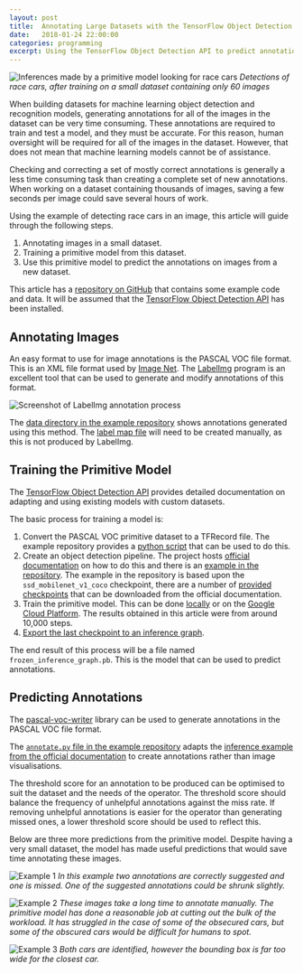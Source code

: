 ```yaml
---
layout: post
title:  Annotating Large Datasets with the TensorFlow Object Detection API
date:   2018-01-24 22:00:00
categories: programming
excerpt: Using the TensorFlow Object Detection API to predict annotations for large datasets.
---
```


![Inferences made by a primitive model looking for race cars](http://res.cloudinary.com/andrewcarteruk/image/upload/v1516747767/TensorFlow%20-%20Race%20Cars/3-boxes.jpg)
_Detections of race cars, after training on a small dataset containing only 60 images_

When building datasets for machine learning object detection and recognition models, generating annotations for all of the images in the dataset can be very time consuming. These annotations are required to train and test a model, and they must be accurate. For this reason, human oversight will be required for all of the images in the dataset. However, that does not mean that machine learning models cannot be of assistance.

Checking and correcting a set of mostly correct annotations is generally a less time consuming task than creating a complete set of new annotations. When working on a dataset containing thousands of images, saving a few seconds per image could save several hours of work.

Using the example of detecting race cars in an image, this article will guide through the following steps.

1. Annotating images in a small dataset.
2. Training a primitive model from this dataset.
3. Use this primitive model to predict the annotations on images from a new dataset.

This article has a [repository on GitHub](https://github.com/AndrewCarterUK/tf-example-object-detection-api-race-cars) that contains some example code and data. It will be assumed that the [TensorFlow Object Detection API](https://github.com/tensorflow/models/blob/master/research/object_detection/g3doc/installation.md) has been installed.

## Annotating Images

An easy format to use for image annotations is the PASCAL VOC file format. This is an XML file format used by [Image Net](http://www.image-net.org/). The [LabelImg](https://github.com/tzutalin/labelImg) program is an excellent tool that can be used to generate and modify annotations of this format.

![Screenshot of LabelImg annotation process](http://res.cloudinary.com/andrewcarteruk/image/upload/v1516749498/TensorFlow%20-%20Race%20Cars/labelImg.png)

The [data directory in the example repository](https://github.com/AndrewCarterUK/tf-example-object-detection-api-race-cars/tree/master/data) shows annotations generated using this method. The [label map file](https://github.com/AndrewCarterUK/tf-example-object-detection-api-race-cars/blob/master/data/map.pbtxt) will need to be created manually, as this is not produced by LabelImg.

## Training the Primitive Model

The [TensorFlow Object Detection API](https://github.com/tensorflow/models/tree/master/research/object_detection) provides detailed documentation on adapting and using existing models with custom datasets.

The basic process for training a model is:

1. Convert the PASCAL VOC primitive dataset to a TFRecord file. The example repository provides a [python script](https://github.com/AndrewCarterUK/tf-example-object-detection-api-race-cars/blob/master/create_pascal_tf_record.py) that can be used to do this.
2. Create an object detection pipeline. The project hosts [official documentation](https://github.com/tensorflow/models/blob/master/research/object_detection/g3doc/configuring_jobs.md) on how to do this and there is an [example in the repository](https://github.com/AndrewCarterUK/tf-example-object-detection-api-race-cars/blob/master/ssd_mobilenet_v1_coco.config). The example in the repository is based upon the `ssd_mobilenet_v1_coco` checkpoint, there are a number of [provided checkpoints](https://github.com/tensorflow/models/blob/master/research/object_detection/g3doc/detection_model_zoo.md) that can be downloaded from the official documentation.
3. Train the primitive model. This can be done [locally](https://github.com/tensorflow/models/blob/master/research/object_detection/g3doc/running_locally.md) or on the [Google Cloud Platform](https://github.com/tensorflow/models/blob/master/research/object_detection/g3doc/running_on_cloud.md). The results obtained in this article were from around 10,000 steps.
4. [Export the last checkpoint to an inference graph](https://github.com/tensorflow/models/blob/master/research/object_detection/g3doc/exporting_models.md).

The end result of this process will be a file named `frozen_inference_graph.pb`. This is the model that can be used to predict annotations.

## Predicting Annotations

The [pascal-voc-writer](https://github.com/AndrewCarterUK/pascal-voc-writer) library can be used to generate annotations in the PASCAL VOC file format.

The [`annotate.py` file in the example repository](https://github.com/AndrewCarterUK/tf-example-object-detection-api-race-cars/blob/master/annotate.py) adapts the [inference example from the official documentation](https://github.com/tensorflow/models/blob/master/research/object_detection/object_detection_tutorial.ipynb) to create annotations rather than image visualisations.

The threshold score for an annotation to be produced can be optimised to suit the dataset and the needs of the operator. The threshold score should balance the frequency of unhelpful annotations against the miss rate. If removing unhelpful annotations is easier for the operator than generating missed ones, a lower threshold score should be used to reflect this.

Below are three more predictions from the primitive model. Despite having a very small dataset, the model has made useful predictions that would save time annotating these images.

![Example 1](https://res.cloudinary.com/andrewcarteruk/image/upload/v1516747767/TensorFlow%20-%20Race%20Cars/2-boxes.jpg)
_In this example two annotations are correctly suggested and one is missed. One of the suggested annotations could be shrunk slightly._

![Example 2](https://res.cloudinary.com/andrewcarteruk/image/upload/v1516747768/TensorFlow%20-%20Race%20Cars/1-boxes.jpg)
_These images take a long time to annotate manually. The primitive model has done a reasonable job at cutting out the bulk of the workload. It has struggled in the case of some of the obsecured cars, but some of the obscured cars would be difficult for humans to spot._

![Example 3](https://res.cloudinary.com/andrewcarteruk/image/upload/v1516747767/TensorFlow%20-%20Race%20Cars/4-boxes.jpg)
_Both cars are identified, however the bounding box is far too wide for the closest car._
